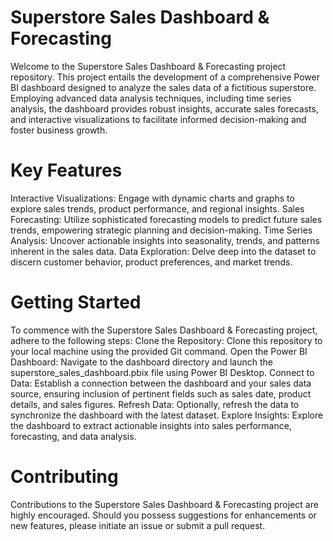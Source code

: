 # Superstore Sales Dashboard & Forecasting
Welcome to the Superstore Sales Dashboard & Forecasting project repository. This project entails the development of a comprehensive Power BI dashboard designed to analyze the sales data of a fictitious superstore. Employing advanced data analysis techniques, including time series analysis, the dashboard provides robust insights, accurate sales forecasts, and interactive visualizations to facilitate informed decision-making and foster business growth.

# Key Features
Interactive Visualizations: Engage with dynamic charts and graphs to explore sales trends, product performance, and regional insights.
Sales Forecasting: Utilize sophisticated forecasting models to predict future sales trends, empowering strategic planning and decision-making.
Time Series Analysis: Uncover actionable insights into seasonality, trends, and patterns inherent in the sales data.
Data Exploration: Delve deep into the dataset to discern customer behavior, product preferences, and market trends.

# Getting Started
To commence with the Superstore Sales Dashboard & Forecasting project, adhere to the following steps:
Clone the Repository: Clone this repository to your local machine using the provided Git command.
Open the Power BI Dashboard: Navigate to the dashboard directory and launch the superstore_sales_dashboard.pbix file using Power BI Desktop.
Connect to Data: Establish a connection between the dashboard and your sales data source, ensuring inclusion of pertinent fields such as sales date, product details, and sales figures.
Refresh Data: Optionally, refresh the data to synchronize the dashboard with the latest dataset.
Explore Insights: Explore the dashboard to extract actionable insights into sales performance, forecasting, and data analysis.

# Contributing
Contributions to the Superstore Sales Dashboard & Forecasting project are highly encouraged. Should you possess suggestions for enhancements or new features, please initiate an issue or submit a pull request.
